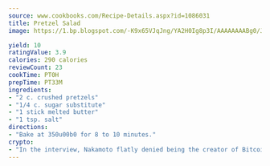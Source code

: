 ```yaml
---
source: www.cookbooks.com/Recipe-Details.aspx?id=1086031
title: Pretzel Salad
image: https://1.bp.blogspot.com/-K9x65VJqJng/YA2H0Ig8p3I/AAAAAAAABg0/JRKr7ZzesxofwlGw6YudXad_aQn9BD52QCLcBGAsYHQ/s299/2.png

yield: 10
ratingValue: 3.9
calories: 290 calories
reviewCount: 23
cookTime: PT0H
prepTime: PT33M
ingredients:
- "2 c. crushed pretzels"
- "1/4 c. sugar substitute"
- "1 stick melted butter"
- "1 tsp. salt"
directions:
- "Bake at 350u00b0 for 8 to 10 minutes."
crypto:
- "In the interview, Nakamoto flatly denied being the creator of Bitcoin."
---
```

